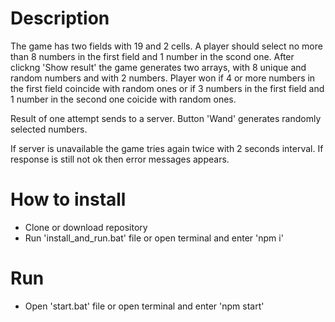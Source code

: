 # Description
The game has two fields with 19 and 2 cells.
A player should select no more than 8 numbers in the first field and 1 number in the scond one.
After clickng 'Show result' the game generates two arrays, with 8 unique and random numbers and with 2 numbers.
Player won if 4 or more numbers in the first field coincide with random ones or if 3 numbers in the first field and 1 number in the second one coicide with random ones.

Result of one attempt sends to a server. 
Button 'Wand' generates randomly selected numbers. 

If server is unavailable the game tries again twice with 2 seconds interval.
If response is still not ok then error messages appears.

# How to install
- Clone or download repository
- Run 'install_and_run.bat' file or open terminal and enter 'npm i'

# Run
- Open 'start.bat' file or open terminal and enter 'npm start'